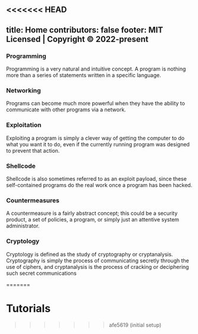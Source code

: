 <<<<<<< HEAD
---
title: Home
contributors: false
footer: MIT Licensed | Copyright © 2022-present
---

### Programming
Programming is a very natural and intuitive concept. A program is nothing more than a series of statements written in a specific language.

### Networking
Programs can become much more powerful when they have the ability to communicate with other programs via a network.

### Exploitation
Exploiting a program is simply a clever way of getting the computer to do what you want it to do, even if the currently running program was designed to prevent that action.

### Shellcode
Shellcode is also sometimes referred to as an exploit payload, since these self-contained programs do the real work once a program has been hacked.

### Countermeasures
A countermeasure is a fairly abstract concept; this could be a security product, a set of policies, a program, or simply just an attentive system administrator. 

### Cryptology
Cryptology is defined as the study of cryptography or cryptanalysis. Cryptography is simply the process of communicating secretly through the use of ciphers, and cryptanalysis is the process of cracking or deciphering such secret communications 

=======
# Tutorials
>>>>>>> afe5619 (initial setup)
